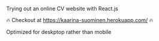Trying out an online CV website with React.js

🔥 Checkout at https://kaarina-suominen.herokuapp.com/ 🔥 

Optimized for deskptop rather than mobile


